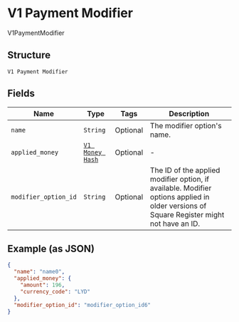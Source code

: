 
# V1 Payment Modifier

V1PaymentModifier

## Structure

`V1 Payment Modifier`

## Fields

| Name | Type | Tags | Description |
|  --- | --- | --- | --- |
| `name` | `String` | Optional | The modifier option's name. |
| `applied_money` | [`V1 Money Hash`](../../doc/models/v1-money.md) | Optional | - |
| `modifier_option_id` | `String` | Optional | The ID of the applied modifier option, if available. Modifier options applied in older versions of Square Register might not have an ID. |

## Example (as JSON)

```json
{
  "name": "name0",
  "applied_money": {
    "amount": 196,
    "currency_code": "LYD"
  },
  "modifier_option_id": "modifier_option_id6"
}
```

